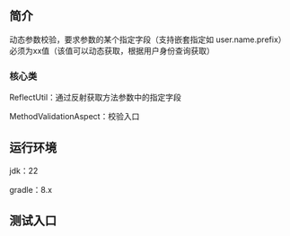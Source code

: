 ## 简介

动态参数校验，要求参数的某个指定字段（支持嵌套指定如 user.name.prefix）必须为xx值（该值可以动态获取，根据用户身份查询获取）

### 核心类

ReflectUtil：通过反射获取方法参数中的指定字段

MethodValidationAspect：校验入口

## 运行环境

jdk：22

gradle：8.x

## 测试入口
